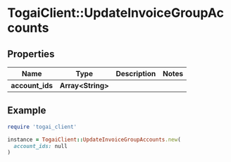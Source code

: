 # TogaiClient::UpdateInvoiceGroupAccounts

## Properties

| Name | Type | Description | Notes |
| ---- | ---- | ----------- | ----- |
| **account_ids** | **Array&lt;String&gt;** |  |  |

## Example

```ruby
require 'togai_client'

instance = TogaiClient::UpdateInvoiceGroupAccounts.new(
  account_ids: null
)
```

